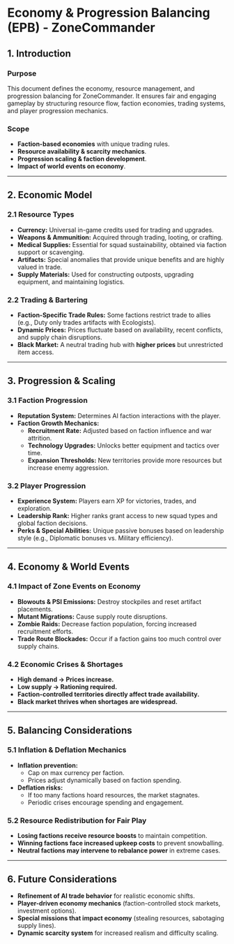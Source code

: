 # **Economy & Progression Balancing (EPB) - ZoneCommander**

## **1. Introduction**
### **Purpose**
This document defines the economy, resource management, and progression balancing for ZoneCommander. It ensures fair and engaging gameplay by structuring resource flow, faction economies, trading systems, and player progression mechanics.

### **Scope**
- **Faction-based economies** with unique trading rules.
- **Resource availability & scarcity mechanics**.
- **Progression scaling & faction development**.
- **Impact of world events on economy**.

---

## **2. Economic Model**

### **2.1 Resource Types**
- **Currency:** Universal in-game credits used for trading and upgrades.
- **Weapons & Ammunition:** Acquired through trading, looting, or crafting.
- **Medical Supplies:** Essential for squad sustainability, obtained via faction support or scavenging.
- **Artifacts:** Special anomalies that provide unique benefits and are highly valued in trade.
- **Supply Materials:** Used for constructing outposts, upgrading equipment, and maintaining logistics.

### **2.2 Trading & Bartering**
- **Faction-Specific Trade Rules:** Some factions restrict trade to allies (e.g., Duty only trades artifacts with Ecologists).
- **Dynamic Prices:** Prices fluctuate based on availability, recent conflicts, and supply chain disruptions.
- **Black Market:** A neutral trading hub with **higher prices** but unrestricted item access.

---

## **3. Progression & Scaling**

### **3.1 Faction Progression**
- **Reputation System:** Determines AI faction interactions with the player.
- **Faction Growth Mechanics:**
  - **Recruitment Rate:** Adjusted based on faction influence and war attrition.
  - **Technology Upgrades:** Unlocks better equipment and tactics over time.
  - **Expansion Thresholds:** New territories provide more resources but increase enemy aggression.

### **3.2 Player Progression**
- **Experience System:** Players earn XP for victories, trades, and exploration.
- **Leadership Rank:** Higher ranks grant access to new squad types and global faction decisions.
- **Perks & Special Abilities:** Unique passive bonuses based on leadership style (e.g., Diplomatic bonuses vs. Military efficiency).

---

## **4. Economy & World Events**

### **4.1 Impact of Zone Events on Economy**
- **Blowouts & PSI Emissions:** Destroy stockpiles and reset artifact placements.
- **Mutant Migrations:** Cause supply route disruptions.
- **Zombie Raids:** Decrease faction population, forcing increased recruitment efforts.
- **Trade Route Blockades:** Occur if a faction gains too much control over supply chains.

### **4.2 Economic Crises & Shortages**
- **High demand → Prices increase.**
- **Low supply → Rationing required.**
- **Faction-controlled territories directly affect trade availability.**
- **Black market thrives when shortages are widespread.**

---

## **5. Balancing Considerations**

### **5.1 Inflation & Deflation Mechanics**
- **Inflation prevention:**
  - Cap on max currency per faction.
  - Prices adjust dynamically based on faction spending.
- **Deflation risks:**
  - If too many factions hoard resources, the market stagnates.
  - Periodic crises encourage spending and engagement.

### **5.2 Resource Redistribution for Fair Play**
- **Losing factions receive resource boosts** to maintain competition.
- **Winning factions face increased upkeep costs** to prevent snowballing.
- **Neutral factions may intervene to rebalance power** in extreme cases.

---

## **6. Future Considerations**
- **Refinement of AI trade behavior** for realistic economic shifts.
- **Player-driven economy mechanics** (faction-controlled stock markets, investment options).
- **Special missions that impact economy** (stealing resources, sabotaging supply lines).
- **Dynamic scarcity system** for increased realism and difficulty scaling.